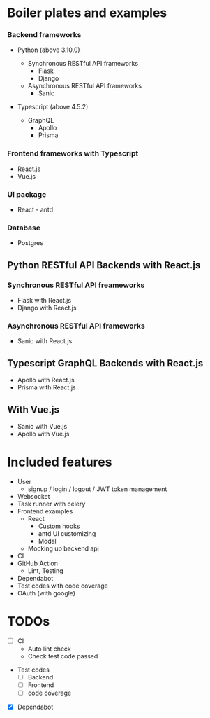 # Boiler plates and examples
### Backend frameworks
* Python (above 3.10.0)
  * Synchronous RESTful API frameworks
    * Flask
    * Django
  * Asynchronous RESTful API frameworks
    * Sanic

* Typescript (above 4.5.2)
  * GraphQL
    * Apollo
    * Prisma

### Frontend frameworks with Typescript
* React.js
* Vue.js

### UI package
* React - antd

### Database
* Postgres

## Python RESTful API Backends with React.js

### Synchronous RESTful API freameworks
* Flask with React.js
* Django with React.js

### Asynchronous RESTful API frameworks
* Sanic with React.js

## Typescript GraphQL Backends with React.js
* Apollo with React.js
* Prisma with React.js

## With Vue.js
* Sanic with Vue.js
* Apollo with Vue.js

# Included features
* User
  * signup / login / logout / JWT token management
* Websocket
* Task runner with celery
* Frontend examples
  * React
    * Custom hooks
    * antd UI customizing
    * Modal
  * Mocking up backend api
* CI
* GitHub Action 
  * Lint, Testing
* Dependabot
* Test codes with code coverage
* OAuth (with google)

# TODOs
* [ ] CI
  * Auto lint check
  * Check test code passed
* Test codes
  * [ ] Backend
  * [ ] Frontend
  * [ ] code coverage
* [x] Dependabot
